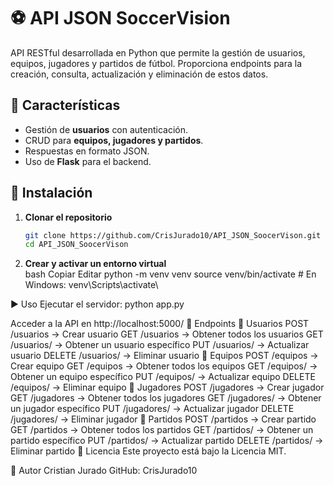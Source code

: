 # ⚽ API JSON SoccerVision  

API RESTful desarrollada en Python que permite la gestión de usuarios, equipos, jugadores y partidos de fútbol. Proporciona endpoints para la creación, consulta, actualización y eliminación de estos datos.  

## 📌 Características  
- Gestión de **usuarios** con autenticación.  
- CRUD para **equipos, jugadores y partidos**.  
- Respuestas en formato JSON.  
- Uso de **Flask** para el backend.  

## 🚀 Instalación  
1. **Clonar el repositorio**  
   ```bash
   git clone https://github.com/CrisJurado10/API_JSON_SoocerVison.git
   cd API_JSON_SoocerVison
2. **Crear y activar un entorno virtual**  
bash
Copiar
Editar
python -m venv venv
source venv/bin/activate  # En Windows: venv\Scripts\activate\

▶️ Uso
Ejecutar el servidor:
python app.py

Acceder a la API en http://localhost:5000/
📡 Endpoints
🔹 Usuarios
POST /usuarios → Crear usuario
GET /usuarios → Obtener todos los usuarios
GET /usuarios/<id> → Obtener un usuario específico
PUT /usuarios/<id> → Actualizar usuario
DELETE /usuarios/<id> → Eliminar usuario
🔹 Equipos
POST /equipos → Crear equipo
GET /equipos → Obtener todos los equipos
GET /equipos/<id> → Obtener un equipo específico
PUT /equipos/<id> → Actualizar equipo
DELETE /equipos/<id> → Eliminar equipo
🔹 Jugadores
POST /jugadores → Crear jugador
GET /jugadores → Obtener todos los jugadores
GET /jugadores/<id> → Obtener un jugador específico
PUT /jugadores/<id> → Actualizar jugador
DELETE /jugadores/<id> → Eliminar jugador
🔹 Partidos
POST /partidos → Crear partido
GET /partidos → Obtener todos los partidos
GET /partidos/<id> → Obtener un partido específico
PUT /partidos/<id> → Actualizar partido
DELETE /partidos/<id> → Eliminar partido
📜 Licencia
Este proyecto está bajo la Licencia MIT.

👤 Autor
Cristian Jurado
GitHub: CrisJurado10
